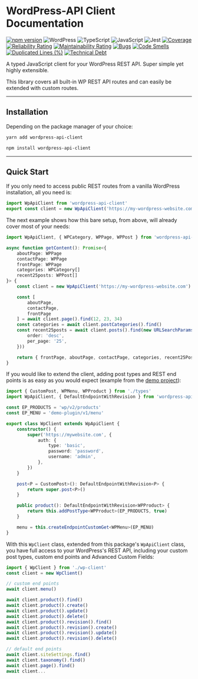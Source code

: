 # WordPress-API Client Documentation

[![npm version](https://badge.fury.io/js/wordpress-api-client.svg)](https://badge.fury.io/js/wordpress-api-client)
 ![WordPress](https://img.shields.io/badge/WordPress-%23117AC9.svg?style=flat&logo=WordPress&logoColor=white)
 ![TypeScript](https://img.shields.io/badge/typescript-%23007ACC.svg?style=flat&logo=typescript&logoColor=white)
 ![JavaScript](https://img.shields.io/badge/javascript-%23323330.svg?style=flat&logo=javascript&logoColor=%23F7DF1E)
 ![Jest](https://img.shields.io/badge/-jest-%23C21325?style=flat&logo=jest&color=f07)
[![Coverage](https://sonarcloud.io/api/project_badges/measure?project=dkress59_wordpress-api-client&metric=coverage)](https://sonarcloud.io/summary/new_code?id=dkress59_wordpress-api-client)
[![Reliability Rating](https://sonarcloud.io/api/project_badges/measure?project=dkress59_wordpress-api-client&metric=reliability_rating)](https://sonarcloud.io/summary/new_code?id=dkress59_wordpress-api-client)
[![Maintainability Rating](https://sonarcloud.io/api/project_badges/measure?project=dkress59_wordpress-api-client&metric=sqale_rating)](https://sonarcloud.io/summary/new_code?id=dkress59_wordpress-api-client)
[![Bugs](https://sonarcloud.io/api/project_badges/measure?project=dkress59_wordpress-api-client&metric=bugs)](https://sonarcloud.io/summary/new_code?id=dkress59_wordpress-api-client)
[![Code Smells](https://sonarcloud.io/api/project_badges/measure?project=dkress59_wordpress-api-client&metric=code_smells)](https://sonarcloud.io/summary/new_code?id=dkress59_wordpress-api-client)
[![Duplicated Lines (%)](https://sonarcloud.io/api/project_badges/measure?project=dkress59_wordpress-api-client&metric=duplicated_lines_density)](https://sonarcloud.io/summary/new_code?id=dkress59_wordpress-api-client)
[![Technical Debt](https://sonarcloud.io/api/project_badges/measure?project=dkress59_wordpress-api-client&metric=sqale_index)](https://sonarcloud.io/summary/new_code?id=dkress59_wordpress-api-client)

A typed JavaScript client for your WordPress REST API. Super simple yet highly extensible.

This library covers all built-in WP REST API routes and can easily be extended
with custom routes.

---

## Installation

Depending on the package manager of your choice:

```bash
yarn add wordpress-api-client
```

```bash
npm install wordpress-api-client
```

---

## Quick Start

If you only need to access public REST routes from a vanilla WordPress installation,
all you need is:

```typescript
import WpApiClient from 'wordpress-api-client'
export const client = new WpApiClient('https://my-wordpress-website.com')
```

The next example shows how this bare setup, from above, will already cover most
of your needs:

```typescript
import WpApiClient, { WPCategory, WPPage, WPPost } from 'wordpress-api-client'

async function getContent(): Promise<{
    aboutPage: WPPage
    contactPage: WPPage
    frontPage: WPPage
    categories: WPCategory[]
    recent25posts: WPPost[]
}> {
    const client = new WpApiClient('https://my-wordpress-website.com')

    const [
        aboutPage,
        contactPage,
        frontPage
    ] = await client.page().find(12, 23, 34)
    const categories = await client.postCategories().find()
    const recent25posts = await client.posts().find(new URLSearchParams({
        order: 'desc',
        per_page: '25',
    }))

    return { frontPage, aboutPage, contactPage, categories, recent25Posts }
}
```

If you would like to extend the client, adding post types and REST end points is
as easy as you would expect (example from the [demo project](https://github.com/dkress59/wordpress-api-client/tree/demo)):

```typescript
import { CustomPost, WPMenu, WPProduct } from './types'
import WpApiClient, { DefaultEndpointWithRevision } from 'wordpress-api-client'

const EP_PRODUCTS = 'wp/v2/products'
const EP_MENU = 'demo-plugin/v1/menu'

export class WpClient extends WpApiClient {
    constructor() {
        super('https://mywebsite.com', {
            auth: {
                type: 'basic',
                password: 'password',
                username: 'admin',
            },
        })
    }

    post<P = CustomPost>(): DefaultEndpointWithRevision<P> {
        return super.post<P>()
    }

    public product(): DefaultEndpointWithRevision<WPProduct> {
        return this.addPostType<WPProduct>(EP_PRODUCTS, true)
    }

    menu = this.createEndpointCustomGet<WPMenu>(EP_MENU)
}
```

With this `WpClient` class, extended from this package's `WpApiClient` class,
you have full access to your WordPress's REST API, including your custom post
types, custom end points and Advanced Custom Fields:

```typescript
import { WpClient } from './wp-client'
const client = new WpClient()

// custom end points
await client.menu()

await client.product().find()
await client.product().create()
await client.product().update()
await client.product().delete()
await client.product().revision().find()
await client.product().revision().create()
await client.product().revision().update()
await client.product().revision().delete()

// default end points
await client.siteSettings.find()
await client.taxonomy().find()
await client.page().find()
await client...

```
